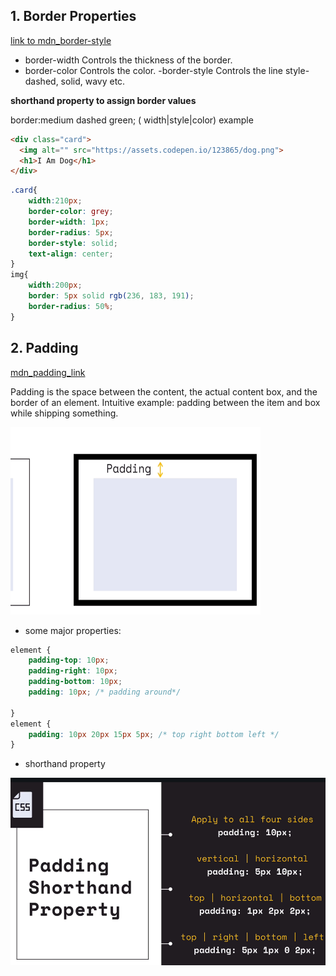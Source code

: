 ## 1. Border Properties
[link to mdn_border-style](https://developer.mozilla.org/en-US/docs/Web/CSS/border-style)
- border-width
Controls the thickness of the border.
- border-color
Controls the color.
-border-style
Controls the line style- dashed, solid, wavy etc.

**shorthand property to assign border values**

border:medium dashed green; ( width|style|color)
example

```html
<div class="card">
  <img alt="" src="https://assets.codepen.io/123865/dog.png">
  <h1>I Am Dog</h1>
</div>
```
```css
.card{
    width:210px;
    border-color: grey;
    border-width: 1px;
    border-radius: 5px;
    border-style: solid;
    text-align: center;
}
img{
    width:200px;
    border: 5px solid rgb(236, 183, 191);
    border-radius: 50%;
}
```
## 2. Padding

[mdn_padding_link](https://developer.mozilla.org/en-US/docs/Web/CSS/padding)

Padding is the space between the content, the actual content box, and the border of an element.
Intuitive example: padding between the item and box while shipping something.

<img src="padding.png" alt="Alt Text" width="400" height="300">

- some major properties:
```css
element {
    padding-top: 10px;
    padding-right: 10px;
    padding-bottom: 10px;
    padding: 10px; /* padding around*/

}
element {
    padding: 10px 20px 15px 5px; /* top right bottom left */
}
```
- shorthand property
<img src="shorthand_padding.png" alt="Alt Text" width="600" height="300">
